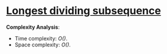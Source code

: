 # [Longest dividing subsequence](https://stepik.org/lesson/13257/step/5?unit=3442)

__Complexity Analysis__:

* Time complexity: _O()_.
* Space complexity: _O()_.

<!-- TODO: -->
